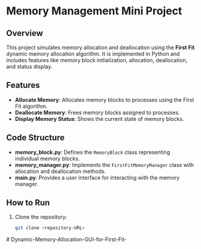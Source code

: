 # Memory Management Mini Project

## Overview
This project simulates memory allocation and deallocation using the **First Fit** dynamic memory allocation algorithm. It is implemented in Python and includes features like memory block initialization, allocation, deallocation, and status display.

## Features
- **Allocate Memory**: Allocates memory blocks to processes using the First Fit algorithm.
- **Deallocate Memory**: Frees memory blocks assigned to processes.
- **Display Memory Status**: Shows the current state of memory blocks.

## Code Structure
- **memory_block.py**: Defines the `MemoryBlock` class representing individual memory blocks.
- **memory_manager.py**: Implements the `FirstFitMemoryManager` class with allocation and deallocation methods.
- **main.py**: Provides a user interface for interacting with the memory manager.

## How to Run
1. Clone the repository:
   ```bash
   git clone <repository-URL>
#   D y n a m i c - M e m o r y - A l l o c a t i o n - G U I - f o r - F i r s t - F i t -  
 